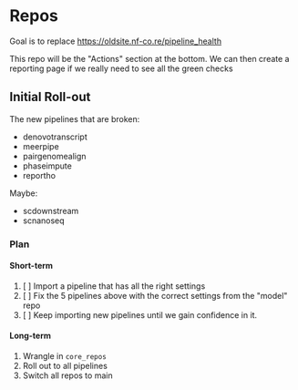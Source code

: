 # Repos

Goal is to replace https://oldsite.nf-co.re/pipeline_health

This repo will be the "Actions" section at the bottom. We can then create a reporting page if we really need to see all the green checks

## Initial Roll-out

The new pipelines that are broken:

- denovotranscript
- meerpipe
- pairgenomealign
- phaseimpute
- reportho

Maybe:

- scdownstream
- scnanoseq

### Plan

#### Short-term

1. [ ] Import a pipeline that has all the right settings
2. [ ] Fix the 5 pipelines above with the correct settings from the "model" repo
3. [ ] Keep importing new pipelines until we gain confidence in it.

#### Long-term

1. Wrangle in `core_repos`
2. Roll out to all pipelines
3. Switch all repos to main
